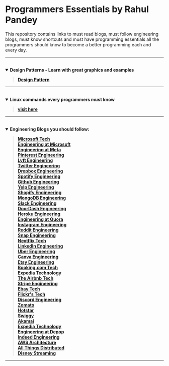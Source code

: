 # Programmers Essentials by Rahul Pandey
This repository contains links to must read blogs, must follow engineering blogs, must know shortcuts and must have programming essentials all the programmers should know to become a better programming each and every day.

---
<br>
<details open>
<summary><b>Design Patterns - Learn with great graphics and examples</summary>

> [Design Pattern](https://refactoring.guru/design-patterns)
</details>

---
<br>
<details open>
<summary><b>Linux commands every programmers must know</summary>

> [visit here](https://xmind.app/m/WwtB/)
</details>

---

<br>
<details open>
<summary><b>Engineering Blogs you should follow:</summary>

> [Microsoft Tech](https://devblogs.microsoft.com/)<br>
[Engineering at Microsoft](https://devblogs.microsoft.com/engineering-at-microsoft/)<br>
[Engineering at Meta](https://engineering.fb.com/)<br>
[Pinterest Engineering](https://medium.com/pinterest-engineering)<br>
[Lyft Engineering](https://eng.lyft.com/)<br>
[Twitter Engineering](https://blog.twitter.com/engineering/en_us)<br>
[Dropbox Engineering](https://dropbox.tech/)<br>
[Spotify Engineering](https://engineering.atspotify.com/)<br>
[Github Engineering](https://github.blog/category/engineering/)<br>
[Yelp Engineering](https://engineeringblog.yelp.com/)<br>
[Shopify Engineering](https://shopify.engineering/)<br>
[MongoDB Engineering](https://www.mongodb.com/blog/channel/engineering-blog)<br>
[Slack Engineering](https://slack.engineering/)<br>
[DoorDash Engineering](https://doordash.engineering/blog/)<br>
[Heroku Engineering](https://blog.heroku.com/engineering)<br>
[Engineering at Quora](https://quoraengineering.quora.com/)<br>
[Instagram Engineering](https://instagram-engineering.com/)<br>
[Reddit Engineering](https://www.reddit.com/r/RedditEng/)<br>
[Snap Engineering](https://eng.snap.com/blog)<br>
[Nextflix Tech](https://netflixtechblog.com/?gi=1e5b5f7ba80e)<br>
[LinkedIn Engineering](https://engineering.linkedin.com/blog)<br>
[Uber Engineering](https://eng.uber.com/)<br>
[Canva Engineering](https://canvatechblog.com/)<br>
[Etsy Engineering](https://www.etsy.com/codeascraft/)<br>
[Booking.com Tech](https://blog.booking.com/)<br>
[Expedia Technology](https://medium.com/expedia-group-tech)<br>
[The Airbnb Tech](https://medium.com/airbnb-engineering)<br>
[Stripe Engineering](https://stripe.com/blog/engineering)<br>
[Ebay Tech](https://tech.ebayinc.com/)<br>
[Flickr's Tech](https://code.flickr.net/)<br>
[Discord Engineering](https://discord.com/blog)<Br>
[Zomato](https://www.zomato.com/blog/category/technology)<br>
[Hotstar](https://blog.hotstar.com/)<br>
[Swiggy](https://bytes.swiggy.com/)<br>
[Akamai](https://www.akamai.com/blog)<br>
[Expedia Technology](https://medium.com/expedia-group-tech)<br>
[Engineering at Depop](https://engineering.depop.com/)<br>
[Indeed Engineering](https://engineering.indeedblog.com/blog/)<br>
[AWS Architecture](https://aws.amazon.com/blogs/architecture/)<br>
[All Things Distributed](https://www.allthingsdistributed.com/)<br>
[Disney Streaming](https://medium.com/disney-streaming)<br>

---
